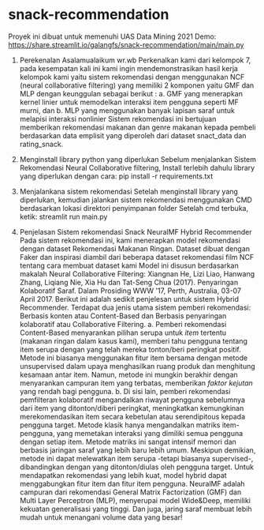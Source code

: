 # snack-recommendation
Proyek ini dibuat untuk memenuhi UAS Data Mining 2021
Demo: https://share.streamlit.io/galangfs/snack-recommendation/main/main.py

1.	Perekenalan
Asalamualaikum wr.wb
Perkenalkan kami dari kelompok 7, pada kesempatan kali ini kami ingin mendemonstrasikan hasil kerja kelompok kami yaitu sistem rekomendasi dengan menggunakan NCF (neural collaborative filtering) yang memiliki 2 komponen yaitu GMF dan MLP dengan keunggulan sebagai berikut :
a.	GMF yang menerapkan kernel linier untuk memodelkan interaksi item pengguna seperti MF murni, dan
b.	MLP yang menggunakan banyak lapisan saraf untuk melapisi interaksi nonlinier
Sistem rekomendasi ini bertujuan memberikan rekomendasi makanan dan genre makanan kepada pembeli berdasarkan data emplisit yang diperoleh dari dataset snact_data dan rating_snack.

2.	Menginstall library python yang diperlukan
Sebelum menjalankan Sistem Rekomendasi Neural Collaborative filtering, Install terlebih dahulu library yang diperlukan dengan cara:
pip install -r requirements.txt

3.	Menjalankana sistem rekomendasi
Setelah menginstall library yang diperlukan, kemudian jalankan sistem rekomendasi menggunakan CMD berdasarkan lokasi direktori penyimpanan folder
Setelah cmd terbuka, ketik: streamlit run main.py

4.	Penjelasan Sistem rekomendasi
Snack NeuralMF Hybrid Recommender
Pada sistem rekomendasi ini, kami menerapkan model rekomendasi dengan dataset Rekomendasi Makanan Ringan. Dataset dibuat dengan Faker dan inspirasi diambil dari beberapa dataset rekomendasi film NCF tentang cara membuat dataset kami
Model ini disusun berdasarkan makalah Neural Collaborative Filtering: Xiangnan He, Lizi Liao, Hanwang Zhang, Liqiang Nie, Xia Hu dan Tat-Seng Chua (2017). Penyaringan Kolaboratif Saraf. Dalam Prosiding WWW '17, Perth, Australia, 03-07 April 2017.
Berikut ini adalah sedikit penjelesan untuk sistem Hybrid Recommender.
Terdapat dua jenis utama sistem pemberi rekomendasi: Berbasis konten atau Content-Based dan Berbasis penyaringan kolaboratif atau Collaborative Filtering.
a.	Pemberi rekomendasi Content-Based menyarankan pilihan serupa untuk _item_ tertentu (makanan ringan dalam kasus kami), memberi tahu pengguna tentang item serupa dengan yang telah mereka tonton/beri peringkat positif. Metode ini biasanya menggunakan fitur item bersama dengan metode unsupervised dalam upaya menghasilkan ruang produk dan menghitung kesamaan antar item. Namun, metode ini mungkin berakhir dengan menyarankan campuran item yang terbatas, memberikan _faktor kejutan_ yang rendah bagi pengguna.
b.	Di sisi lain, pemberi rekomendasi pemfilteran kolaboratif mengandalkan riwayat pengguna sebelumnya dari item yang ditonton/diberi peringkat, meningkatkan kemungkinan merekomendasikan item secara kebetulan atau serendipitous kepada pengguna target. Metode klasik hanya mengandalkan matriks item-pengguna, yang memetakan interaksi yang dimiliki semua pengguna dengan setiap item. Metode matriks ini sangat intensif memori dan berbasis jaringan saraf yang lebih baru lebih umum. Meskipun demikian, metode ini dapat melewatkan item serupa -tetapi biasanya supervised-, dibandingkan dengan yang ditonton/diulas oleh pengguna target.
Untuk mendapatkan rekomendasi yang lebih kuat, model hybrid dapat menggabungkan fitur item dan fitur item pengguna.
NeuralMF adalah campuran dari rekomendasi General Matrix Factorization (GMF) dan Multi Layer Perceptron (MLP), menyerupai model Wide&Deep, memiliki kekuatan generalisasi yang tinggi. Dan juga, jaring saraf membuat lebih mudah untuk menangani volume data yang besar!

